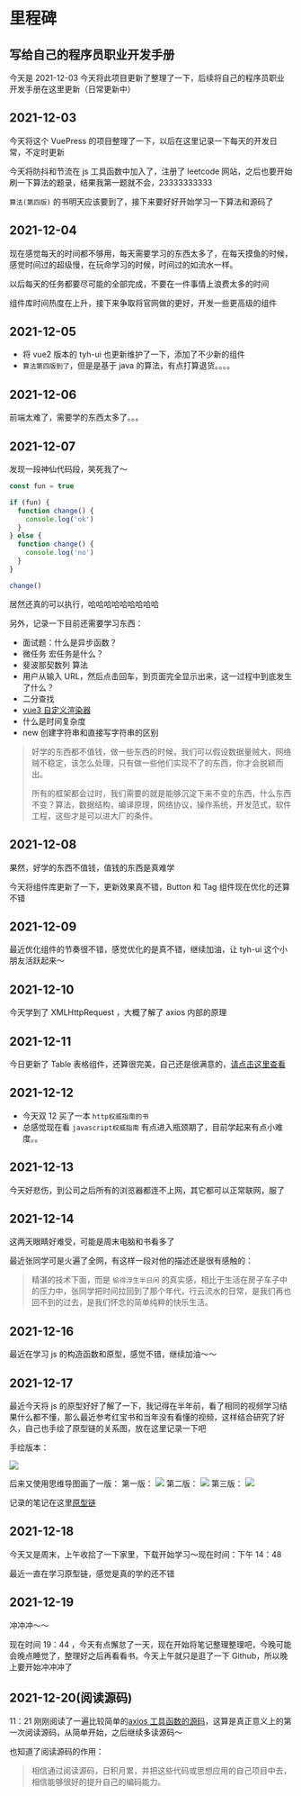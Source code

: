 # 里程碑

## 写给自己的程序员职业开发手册

今天是 2021-12-03 今天将此项目更新了整理了一下，后续将自己的程序员职业开发手册在这里更新（日常更新中）

## 2021-12-03

今天将这个 VuePress 的项目整理了一下，以后在这里记录一下每天的开发日常，不定时更新

今天将防抖和节流在 js 工具函数中加入了，注册了 leetcode 网站，之后也要开始刷一下算法的题录，结果我第一题就不会，23333333333

`算法(第四版)` 的书明天应该要到了，接下来要好好开始学习一下算法和源码了

## 2021-12-04

现在感觉每天的时间都不够用，每天需要学习的东西太多了，在每天摸鱼的时候，感觉时间过的超级慢，在玩命学习的时候，时间过的如流水一样。

以后每天的任务都要尽可能的全部完成，不要在一件事情上浪费太多的时间

组件库时间热度在上升，接下来争取将官网做的更好，开发一些更高级的组件

## 2021-12-05

- 将 vue2 版本的 tyh-ui 也更新维护了一下，添加了不少新的组件
- `算法第四版到了`，但是是基于 java 的算法，有点打算退货。。。。

## 2021-12-06

前端太难了，需要学的东西太多了。。。

## 2021-12-07

发现一段神仙代码段，笑死我了～

```js
const fun = true

if (fun) {
  function change() {
    console.log('ok')
  }
} else {
  function change() {
    console.log('no')
  }
}

change()
```

居然还真的可以执行，哈哈哈哈哈哈哈哈哈

另外，记录一下目前还需要学习东西：

- 面试题：什么是异步函数？
- 微任务 宏任务是什么？
- 斐波那契数列 算法
- 用户从输入 URL，然后点击回车，到页面完全显示出来，这一过程中到底发生了什么？
- 二分查找
- [vue3 自定义渲染器](https://v3.cn.vuejs.org/api/global-api.html#createrenderer)
- 什么是时间复杂度
- new 创建字符串和直接写字符串的区别

> 好学的东西都不值钱，做一些东西的时候，我们可以假设数据量贼大，网络贼不稳定，该怎么处理，只有做一些他们实现不了的东西，你才会脱颖而出。
>
> 所有的框架都会过时，我们需要的就是能够沉淀下来不变的东西，什么东西不变？算法，数据结构，编译原理，网络协议，操作系统，开发范式，软件工程，这些才是可以进大厂的条件。

## 2021-12-08

果然，好学的东西不值钱，值钱的东西是真难学

今天将组件库更新了一下，更新效果真不错，Button 和 Tag 组件现在优化的还算不错

## 2021-12-09

最近优化组件的节奏很不错，感觉优化的是真不错，继续加油，让 tyh-ui 这个小朋友活跃起来～

## 2021-12-10

今天学到了 XMLHttpRequest ，大概了解了 axios 内部的原理

## 2021-12-11

今日更新了 Table 表格组件，还算很完美，自己还是很满意的，[请点击这里查看](https://tianyuhao.icu/tyhui/v3/#/component/table)

## 2021-12-12

- 今天双 12 买了一本 `http权威指南的书`
- 总感觉现在看 `javascript权威指南` 有点进入瓶颈期了，目前学起来有点小难度。。

## 2021-12-13

今天好悲伤，到公司之后所有的浏览器都连不上网，其它都可以正常联网，服了

## 2021-12-14

这两天眼睛好难受，可能是周末电脑和书看多了

最近张同学可是火遍了全网，有这样一段对他的描述还是很有感触的：

> 精湛的技术下面，而是 `偷得浮生半日闲` 的真实感，相比于生活在房子车子中的压力中，张同学把时间拉回到了那个年代，行云流水的日常，是我们再也回不到的过去，是我们怀念的简单纯粹的快乐生活。

## 2021-12-16

最近在学习 js 的构造函数和原型，感觉不错，继续加油～～

## 2021-12-17

最近今天将 js 的原型好好了解了一下，我记得在半年前，看了相同的视频学习结果什么都不懂，那么最近参考红宝书和当年没有看懂的视频，这样结合研究了好久，自己也手绘了原型链的关系图，放在这里记录一下吧

手绘版本：

<img src="/milepost/prototype.jpg">

后来又使用思维导图画了一版：
第一版：
<img src="/javascript/prototype_1.jpg">
第二版：
<img src="/javascript/prototype_2.jpg">
第三版：
<img src="/javascript/prototype_3.jpg">

记录的笔记在这里[原型链](http://tianyuhao.icu/blog/javascript/js-other.html#原型和原型链)

## 2021-12-18

今天又是周末，上午收拾了一下家里，下载开始学习～现在时间：下午 14：48

最近一直在学习原型链，感觉是真的学的还不错

## 2021-12-19

冲冲冲～～

现在时间 19：44 ，今天有点懈怠了一天，现在开始将笔记整理整理吧，今晚可能会晚点睡觉了，整理好之后再看看书。今天上午就只是逛了一下 Github，所以晚上要开始冲冲冲了

## 2021-12-20(阅读源码)

11：21 刚刚阅读了一遍比较简单的[axios 工具函数的源码](https://github.com/Tyh2001/axios/blob/master/lib/utils.js)，这算是真正意义上的第一次阅读源码，从简单开始，之后继续多读源码～

也知道了阅读源码的作用：

> 相信通过阅读源码，日积月累，并把这些代码或思想应用的自己项目中去，相信能够很好的提升自己的编码能力。

